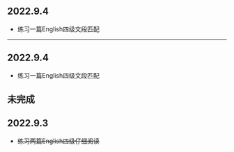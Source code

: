 ## 2022.9.4
- 练习一篇English四级文段匹配

---
## 2022.9.4
- 练习一篇English四级文段匹配

未完成
---
## 2022.9.3
- ~~练习两篇English四级仔细阅读~~